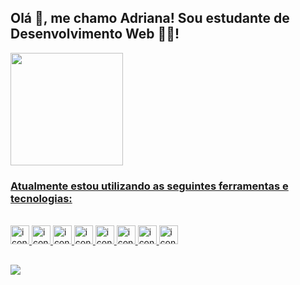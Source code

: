 ## Olá :wave:, me chamo Adriana! Sou estudante de Desenvolvimento Web :man_technologist:!

<div>
<a href="https://github.com/AdrianaKatarina">
  <img height="180cm" src="https://github-readme-stats.vercel.app/api?username=AdrianaKatarina&show_icons=true&theme=dark"/>
</div>

### Atualmente estou utilizando as seguintes ferramentas e tecnologias:
<div style="display: inline_block"><br>
  <img alt="icon-JavaScript" src="https://cdn.jsdelivr.net/gh/devicons/devicon/icons/javascript/javascript-original.svg" width="30" height="30"/>
  <img alt="icon-CSS3" src="https://cdn.jsdelivr.net/gh/devicons/devicon/icons/css3/css3-original.svg" width="30" height="30"/>
  <img alt="icon-HTML5" src="https://cdn.jsdelivr.net/gh/devicons/devicon/icons/html5/html5-original.svg" width="30" height="30"/>
  <img alt="icon-Jest" src="https://cdn.jsdelivr.net/gh/devicons/devicon/icons/jest/jest-plain.svg" width="30" height="30"/>
  <img alt="icon-Vscode" src="https://cdn.jsdelivr.net/gh/devicons/devicon/icons/vscode/vscode-original.svg" width="30" height="30"/>
  <img alt="icon-Git" src="https://cdn.jsdelivr.net/gh/devicons/devicon/icons/git/git-original.svg" width="30" height="30"/>
  <img alt="icon-NodeJs" src="https://cdn.jsdelivr.net/gh/devicons/devicon/icons/nodejs/nodejs-original.svg" width="30" height="30"/>
  <img alt="icon-Trello" src="https://cdn.jsdelivr.net/gh/devicons/devicon/icons/trello/trello-plain.svg" width="30" height="30"/>
</div>

##
<a href="https://www.linkedin.com/in/adroliveira/" target="_blank"><img src="https://img.shields.io/badge/-LinkedIn-%230077B5?style=for-the-badge&logo=linkedin&logoColor=white" target="_blank"></a>

